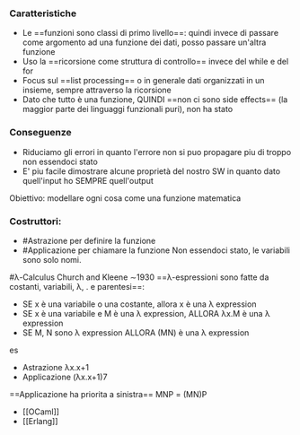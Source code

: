 ### Caratteristiche
- Le ==funzioni sono classi di primo livello==: quindi invece di passare come argomento ad una funzione dei dati, posso passare un'altra funzione 
- Uso la ==ricorsione come struttura di controllo== invece del while e del for
- Focus sul ==list processing== o in generale dati organizzati in un insieme, sempre attraverso la ricorsione
- Dato che tutto è una funzione, QUINDI ==non ci sono side effects== (la maggior parte dei linguaggi funzionali puri), non ha stato

### __Conseguenze__
- Riduciamo gli errori in quanto l'errore non si puo propagare piu di troppo non essendoci stato
- E' piu facile dimostrare alcune proprietà del nostro SW in quanto dato quell'input ho SEMPRE quell'output

Obiettivo: modellare ogni cosa come una funzione matematica

### Costruttori:
- #Astrazione per definire la funzione
- #Applicazione per chiamare la funzione
Non essendoci stato, le variabili sono solo nomi.

#λ-Calculus Church and Kleene ∼1930
==λ-espressioni sono fatte da costanti, variabili, λ, . e parentesi==:
- SE x è una variabile o una costante, allora x è una λ expression
- SE x è una variabile e M è una λ expression, ALLORA λx.M è una λ expression
- SE M, N sono λ expression ALLORA (MN) è una λ expression

es 
- Astrazione λx.x+1
- Applicazione (λx.x+1)7

==Applicazione ha priorita a sinistra==
MNP = (MN)P

- [[OCaml]]
- [[Erlang]]